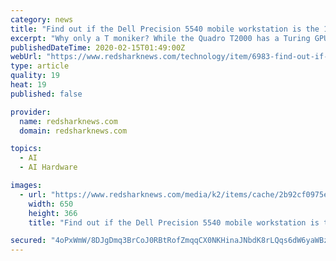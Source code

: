 ```yaml
---
category: news
title: "Find out if the Dell Precision 5540 mobile workstation is the 15\" system to beat"
excerpt: "Why only a T moniker? While the Quadro T2000 has a Turing GPU architecture, the GPU has neither the Tensor Cores (used in AI) nor the RT cores (used in ray-tracing) found in Quadro RTX GPUs. The lack of the R and the X doesn't hurt the performance in our tests. This GPU compares very well with the Precision 5530's Quadro P2000. The T2000 not ..."
publishedDateTime: 2020-02-15T01:49:00Z
webUrl: "https://www.redsharknews.com/technology/item/6983-find-out-if-the-dell-precision-5540-mobile-workstation-is-the-15-system-to-beat"
type: article
quality: 19
heat: 19
published: false

provider:
  name: redsharknews.com
  domain: redsharknews.com

topics:
  - AI
  - AI Hardware

images:
  - url: "https://www.redsharknews.com/media/k2/items/cache/2b92cf0975e595b54f742ad65e461cee_XL.jpg"
    width: 650
    height: 366
    title: "Find out if the Dell Precision 5540 mobile workstation is the 15\" system to beat"

secured: "4oPxWmW/8DJgDmq3BrCoJ0RBtRofZmqqCX0NKHinaJNbdK8rLQqs6dW6yaWBzTh/o6Iy1yi8E5TnDNTxiz0ZmTJilhVMvXNZBS3w1yci3+wxP6U7agDj/AIhT5SuYjO+KzXOxm/M+hT7dT0mm89NowypQMUErlsFderJVYlSn5mxC9TThW+wqsqMstyOBWK5xndCaZZ11O41EDf1QChrtVWEMQ4kFLZ2zP1R7b/TQJ+fuA2RVwweUg/DO3diSNVF7uwgRpwc6Zz0uxdlKajfmduPAW9r5ocukdqy6C31OrXzebm5d6ntd54+Mwapo8KLw3twPemxboY1OGA5q4cWazI710ggrKdT24zpOoPkdEO6uCkFsJOFqW8h0q0r+yMA3bI+7uaMb/5GlZHlEsNjOnSxGCZI58eR9IaXHWSmWzvxavmVm5dJZwymN+/askqo7P5Yn3bZTrjNEGj5/kNb5/7T8AUuIqBQgjdP3fmram0=;9j6fMJazFmD6hTvDEUtgog=="
---
```


